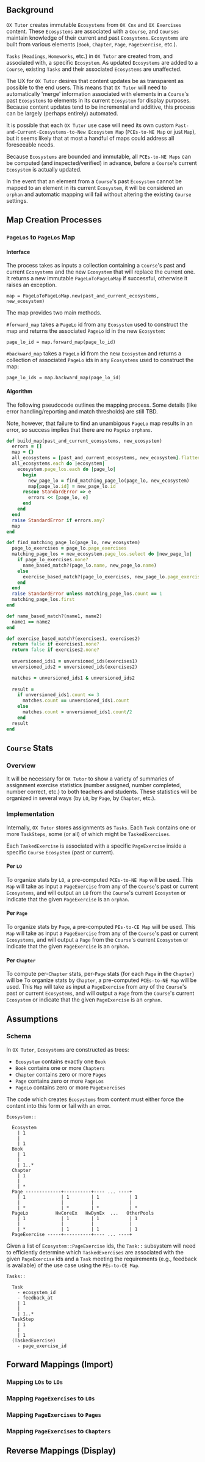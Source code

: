 
## Background

`OX Tutor` creates immutable `Ecosystems` from `OX Cnx` and `OX Exercises` content.
These `Ecosystems` are associated with a `Course`,
and `Courses` maintain knowledge of their current and past `Ecosystems`.
`Ecosystems` are built from various elements
(`Book`, `Chapter`, `Page`, `PageExercise`, etc.).

`Tasks` (`Readings`, `Homeworks`, etc.) in `OX Tutor`
are created from, and associated with,
a specific `Ecosystem`.
As updated `Ecosystems` are added to a `Course`,
existing `Tasks` and their associated `Ecosystems` are unaffected.

The UX for `OX Tutor` desires that
content updates be as transparent as possible
to the end users.
This means that `OX Tutor` will need to
automatically 'merge' information 
associated with elements in a `Course`'s past `Ecosystems`
to elements in its current `Ecosystem`
for display purposes.
Because content updates tend to be incremental and additive,
this process can be largely (perhaps entirely) automated.

It is possible that each `OX Tutor` use case
will need its own custom
`Past-and-Current-Ecosystems-to-New Ecosystem Map` (`PCEs-to-NE Map` or just `Map`),
but it seems likely that at most a handful of maps
could address all foreseeable needs.

Because `Ecosystems` are bounded and immutable,
all `PCEs-to-NE Maps` can be computed
(and inspected/verified) in advance, 
before a `Course`'s current `Ecosystem` is actually updated.

In the event that an element from a `Course`'s past `Ecosystem`
cannot be mapped to an element in its current `Ecosystem`,
it will be considered an `orphan`
and automatic mapping will fail
without altering the existing `Course` settings.

## Map Creation Processes

### `PageLos` to `PageLos` Map

#### Interface

The process takes as inputs
a collection containing a `Course`'s past and current `Ecosystems`
and the new `Ecosystem` that will replace the current one.
It returns a new immutable `PageLoToPageLoMap` if successful,
otherwise it raises an exception.
```
map = PageLoToPageLoMap.new(past_and_current_ecosystems, new_ecosystem)
```

The map provides two main methods.

`#forward_map` takes a `PageLo` id
from any `Ecosystem` used to construct the map
and returns the associated `PageLo` id
in the new `Ecosystem`:
```
page_lo_id = map.forward_map(page_lo_id)
```

`#backward_map` takes a `PageLo` id
from the new `Ecosystem`
and returns a collection
of associated `PageLo` ids
in any `Ecosystems` used to construct the map:
```
page_lo_ids = map.backward_map(page_lo_id)
```

#### Algorithm

The following pseudocode outlines the mapping process.
Some details (like error handling/reporting and match thresholds)
are still TBD.

Note, however, that failure to find an unambigous `PageLo` map results in an error,
so success implies that there are no `PageLo` `orphans`.

```ruby
def build_map(past_and_current_ecosystems, new_ecosystem)
  errors = []
  map = {}
  all_ecosystems = [past_and_current_ecosystems, new_ecosystem].flatten
  all_ecosystems.each do |ecosystem|
    ecosystem.page_los.each do |page_lo|
      begin
        new_page_lo = find_matching_page_lo(page_lo, new_ecosystem)
        map[page_lo.id] = new_page_lo.id
      rescue StandardError => e
        errors << [page_lo, e]
      end
    end
  end
  raise StandardError if errors.any?
  map
end

def find_matching_page_lo(page_lo, new_ecosystem)
  page_lo_exercises = page_lo.page_exercises
  matching_page_los = new_ecosystem.page_los.select do |new_page_lo|
    if page_lo_exercises.none?
      name_based_match?(page_lo.name, new_page_lo.name)
    else
      exercise_based_match?(page_lo_exercises, new_page_lo.page_exercises)
    end
  end
  raise StandardError unless matching_page_los.count == 1
  matching_page_los.first
end

def name_based_match?(name1, name2)
  name1 == name2
end

def exercise_based_match?(exercises1, exercises2)
  return false if exercises1.none?
  return false if exercises2.none?
  
  unversioned_ids1 = unversioned_ids(exercises1)
  unversioned_ids2 = unversioned_ids(exercises2)

  matches = unversioned_ids1 & unversioned_ids2
  
  result = 
    if unversioned_ids1.count <= 3
      matches.count == unversioned_ids1.count
    else
      matches.count > unversioned_ids1.count/2
    end
  result
end
```

## `Course` Stats

### Overview

It will be necessary for `OX Tutor` to show
a variety of summaries of assignment exercise statistics
(number assigned, number completed, number correct, etc.)
to both teachers and students.
These statistics will be organized in several ways
(by `LO`, by `Page`, by `Chapter`, etc.).

### Implementation

Internally, `OX Tutor` stores assignments as `Tasks`.
Each `Task` contains one or more `TaskSteps`,
some (or all) of which might be `TaskedExercises`.

Each `TaskedExercise` is associated with
a specific `PageExercise`
inside a specific `Course` `Ecosystem`
(past or current).

#### Per `LO`

To organize stats by `LO`,
a pre-computed `PCEs-to-NE Map`
will be used.
This `Map` will take as input a `PageExercise` 
from any of the `Course`'s past or current `Ecosystems`,
and will output an `LO` from the `Course`'s current `Ecosystem`
or indicate that the given `PageExercise` is an `orphan`.

#### Per `Page`

To organize stats by `Page`,
a pre-computed `PEs-to-CE Map`
will be used.
This `Map` will take as input a `PageExercise` 
from any of the `Course`'s past or current `Ecosystems`,
and will output a `Page` from the `Course`'s current `Ecosystem`
or indicate that the given `PageExercise` is an `orphan`.

#### Per `Chapter`

To compute per-`Chapter` stats,
per-`Page` stats (for each `Page` in the `Chapter`)
will be 
To organize stats by `Chapter`,
a pre-computed `PCEs-to-NE Map`
will be used.
This `Map` will take as input a `PageExercise` 
from any of the `Course`'s past or current `Ecosystems`,
and will output a `Page` from the `Course`'s current `Ecosystem`
or indicate that the given `PageExercise` is an `orphan`.

## Assumptions

### Schema

In `OX Tutor`, `Ecosystems` are constructed as trees:
* `Ecosystem` contains exactly one `Book`
* `Book` contains one or more `Chapters`
* `Chapter` contains zero or more `Pages`
* `Page` contains zero or more `PageLos`
* `PageLo` contains zero or more `PageExercises`

The code which creates `Ecosystems` from content
must either 
force the content into this form or 
fail with an error.

```
Ecosystem::

  Ecosystem
    | 1
    |
    | 1
  Book
    | 1
    |
    | 1..*
  Chapter
    | 1
    |
    | *
  Page -------------+----------+---- ... ----+
    | 1             | 1        | 1           | 1
    |               |          |             |
    | *             | *        | *           | *
  PageLo          HwCoreEx   HwDynEx  ...   OtherPools
    | 1             | 1        | 1           | 1
    |               |          |             |
    | *             | 1        | 1           | 1
  PageExercise -----+----------+---- ... ----+
```

Given a list of `Ecosystem::PageExercise` ids,
the `Task::` subsystem will need to efficiently determine
which `TaskedExercises` are associated with the given `PageExercise` ids
and a `Task` meeting the requirements
(e.g., feedback is available)
of the use case using the `PEs-to-CE Map`.

```
Tasks::

  Task
    - ecosystem_id
    - feedback_at
    | 1
    |
    | 1..*
  TaskStep
    | 1
    |
    | 1
  (TaskedExercise)
    - page_exercise_id
```

## Forward Mappings (Import)

### Mapping `LOs` to `LOs`

### Mapping `PageExercises` to `LOs`

### Mapping `PageExercises` to `Pages`

### Mapping `PageExercises` to `Chapters`

## Reverse Mappings (Display)



